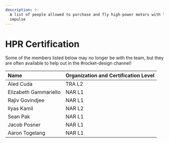 ```yaml
---
description: >-
  A list of people allowed to purchase and fly high-power motors with lots of
  impulse
---
```


# HPR Certification

Some of the members listed below may no longer be with the team, but they are often available to help out in the \#rocket-design channel!

| Name | Organization and Certification Level |
| :--- | :--- |
| Aled Cuda | TRA L2 |
| Elizabeth Gammariello | NAR L1 |
| Rajiv Govindjee | NAR L1 |
| Ilyas Kamil | NAR L2 |
| Sean Pak | NAR L1 |
| Jacob Posner | NAR L1 |
| Aaron Togelang | NAR L1 |

